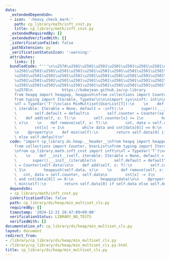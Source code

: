 ```yaml
---
data:
  _extendedDependsOn:
  - icon: ':heavy_check_mark:'
    path: cp_library/math/inft_cnst.py
    title: cp_library/math/inft_cnst.py
  _extendedRequiredBy: []
  _extendedVerifiedWith: []
  _isVerificationFailed: false
  _pathExtension: py
  _verificationStatusIcon: ':warning:'
  attributes:
    links: []
  bundledCode: "'''\n\u257A\u2501\u2501\u2501\u2501\u2501\u2501\u2501\u2501\u2501\u2501\
    \u2501\u2501\u2501\u2501\u2501\u2501\u2501\u2501\u2501\u2501\u2501\u2501\u2501\
    \u2501\u2501\u2501\u2501\u2501\u2501\u2501\u2501\u2501\u2501\u2501\u2501\u2501\
    \u2501\u2501\u2501\u2501\u2501\u2501\u2501\u2501\u2501\u2501\u2501\u2501\u2501\
    \u2501\u2501\u2501\u2501\u2501\u2501\u2501\u2501\u2501\u2501\u2501\u2501\u2501\
    \u2578\n             https://kobejean.github.io/cp-library               \n'''\n\
    from heapq import heappop, heappush\nfrom collections import Counter, UserList\n\
    from typing import Iterable, TypeVar\n\n\nimport sys\ninft: int\n\ninft = sys.maxsize\n\
    \nT = TypeVar('T')\nclass MinMultiset(UserList[T]):\n    \n    def __init__(self,\
    \ iterable: Iterable = None, default = -inft):\n        super().__init__(iterable)\n\
    \        self.default = default\n        self.counter = Counter(self.data)\n\n\
    \    def add(self, x: T):\n        self.counter[x] += 1\n        heappush(self.data,\
    \ x)\n    \n    def remove(self, x: T):\n        cnt, data = self.counter, self.data\n\
    \        cnt[x] -= 1\n        while data and cnt[data[0]] == 0:\n            heappop(data)\n\
    \n    @property\n    def min(self):\n        return self.data[0] if self.data\
    \ else self.default\n"
  code: "import cp_library.ds.heap.__header__\nfrom heapq import heappop, heappush\n\
    from collections import Counter, UserList\nfrom typing import Iterable, TypeVar\n\
    \nfrom cp_library.math.inft_cnst import inft\n\nT = TypeVar('T')\nclass MinMultiset(UserList[T]):\n\
    \    \n    def __init__(self, iterable: Iterable = None, default = -inft):\n \
    \       super().__init__(iterable)\n        self.default = default\n        self.counter\
    \ = Counter(self.data)\n\n    def add(self, x: T):\n        self.counter[x] +=\
    \ 1\n        heappush(self.data, x)\n    \n    def remove(self, x: T):\n     \
    \   cnt, data = self.counter, self.data\n        cnt[x] -= 1\n        while data\
    \ and cnt[data[0]] == 0:\n            heappop(data)\n\n    @property\n    def\
    \ min(self):\n        return self.data[0] if self.data else self.default\n"
  dependsOn:
  - cp_library/math/inft_cnst.py
  isVerificationFile: false
  path: cp_library/ds/heap/min_multiset_cls.py
  requiredBy: []
  timestamp: '2024-12-21 20:47:09+09:00'
  verificationStatus: LIBRARY_NO_TESTS
  verifiedWith: []
documentation_of: cp_library/ds/heap/min_multiset_cls.py
layout: document
redirect_from:
- /library/cp_library/ds/heap/min_multiset_cls.py
- /library/cp_library/ds/heap/min_multiset_cls.py.html
title: cp_library/ds/heap/min_multiset_cls.py
---
```

